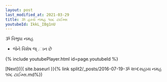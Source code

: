 ```yaml
---
layout: post
last_modified_at: 2021-03-29
title: ૐ હરયે નમહ ૧૦૮ ટાઈમ્સ
youtubeId: IkkL_IBg1nU
---
```

 
 
 ૐ વિભુધા નમહ  
 
 -  જેને વિશેષ જ્ .ાન છે 
 
  
 
  
 
 
 
 
 
 


{% include youtubePlayer.html id=page.youtubeId %}
 
[Next]({{ site.baseurl }}{% link  split2/_posts/2016-07-19-ૐ શબ્દસહાય નમહ ૧૦૮ ટાઈમ્સ.md%})
 

